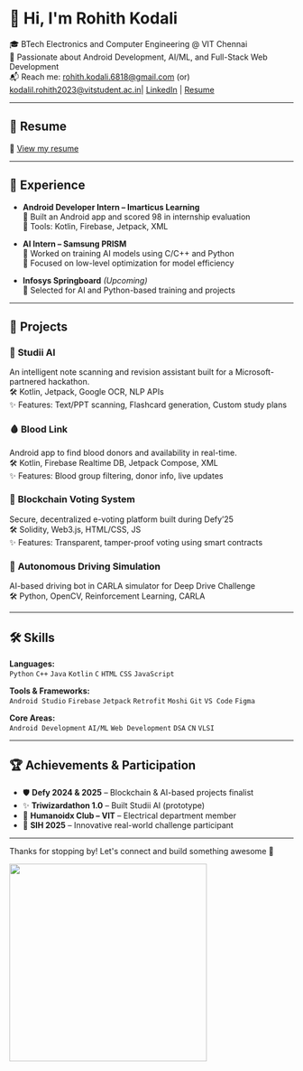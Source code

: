 # 👋 Hi, I'm Rohith Kodali

🎓 BTech Electronics and Computer Engineering @ VIT Chennai  
📍 Passionate about Android Development, AI/ML, and Full-Stack Web Development  
📬 Reach me: rohith.kodali.6818@gmail.com (or) kodalil.rohith2023@vitstudent.ac.in| [LinkedIn](https://www.linkedin.com/in/rohith-kodali-aa83ab2a3/) | [Resume](https://drive.google.com/drive/folders/1fiY2Wsd5ypgHf1UvBV7rFOs4XC6leQvb)

---

## 🧾 Resume  
📄 [View my resume](https://drive.google.com/drive/folders/1fiY2Wsd5ypgHf1UvBV7rFOs4XC6leQvb)

---

## 💼 Experience

- **Android Developer Intern – Imarticus Learning**  
  🔹 Built an Android app and scored 98 in internship evaluation  
  🔹 Tools: Kotlin, Firebase, Jetpack, XML  

- **AI Intern – Samsung PRISM**  
  🔹 Worked on training AI models using C/C++ and Python  
  🔹 Focused on low-level optimization for model efficiency

- **Infosys Springboard** *(Upcoming)*  
  🔹 Selected for AI and Python-based training and projects

---

## 🚀 Projects

### 📱 **Studii AI**  
An intelligent note scanning and revision assistant built for a Microsoft-partnered hackathon.  
🛠️ Kotlin, Jetpack, Google OCR, NLP APIs  
✨ Features: Text/PPT scanning, Flashcard generation, Custom study plans

### 🩸 **Blood Link**  
Android app to find blood donors and availability in real-time.  
🛠️ Kotlin, Firebase Realtime DB, Jetpack Compose, XML  
✨ Features: Blood group filtering, donor info, live updates

### 🔐 **Blockchain Voting System**  
Secure, decentralized e-voting platform built during Defy’25  
🛠️ Solidity, Web3.js, HTML/CSS, JS  
✨ Features: Transparent, tamper-proof voting using smart contracts

### 🚗 **Autonomous Driving Simulation**  
AI-based driving bot in CARLA simulator for Deep Drive Challenge  
🛠️ Python, OpenCV, Reinforcement Learning, CARLA  

---

## 🛠️ Skills

**Languages:**  
`Python` `C++` `Java` `Kotlin` `C` `HTML` `CSS` `JavaScript`

**Tools & Frameworks:**  
`Android Studio` `Firebase` `Jetpack` `Retrofit` `Moshi` `Git` `VS Code` `Figma`

**Core Areas:**  
`Android Development` `AI/ML` `Web Development` `DSA` `CN` `VLSI`

---

## 🏆 Achievements & Participation

- 🛡️ **Defy 2024 & 2025** – Blockchain & AI-based projects finalist  
- ✨ **Triwizardathon 1.0** – Built Studii AI (prototype)  
- 🤖 **Humanoidx Club – VIT** – Electrical department member  
- 🚀 **SIH 2025** – Innovative real-world challenge participant  

---

Thanks for stopping by! Let's connect and build something awesome 🚀

<p>
  <img src="https://api.vaunt.dev/v1/github/entities/rohith1832/achievements?format=svg&limit=3" width="350" />
</p>
